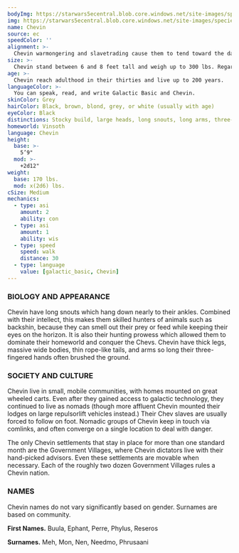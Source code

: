 ```yaml
---
bodyImg: https://starwars5ecentral.blob.core.windows.net/site-images/species/species_chevin.png
img: https://starwars5ecentral.blob.core.windows.net/site-images/species/species_chevin.png
name: Chevin
source: ec
speedColor: ''
alignment: >-
  Chevin warmongering and slavetrading cause them to tend toward the dark side, though there are exceptions.
size: >-
  Chevin stand between 6 and 8 feet tall and weigh up to 300 lbs. Regardless of your position in that range, your size is Medium.
age: >-
  Chevin reach adulthood in their thirties and live up to 200 years.
languageColor: >-
  You can speak, read, and write Galactic Basic and Chevin. 
skinColor: Grey
hairColor: Black, brown, blond, grey, or white (usually with age)
eyeColor: Black
distinctions: Stocky build, large heads, long snouts, long arms, three-fingered hands, four-toed feet
homeworld: Vinsoth
language: Chevin
height:
  base: >-
    5’9"
  mod: >-
    +2d12"
weight:
  base: 170 lbs.
  mod: x(2d6) lbs.
cSize: Medium
mechanics:
  - type: asi
    amount: 2
    ability: con
  - type: asi
    amount: 1
    ability: wis
  - type: speed
    speed: walk
    distance: 30
  - type: language
    value: [galactic_basic, Chevin]
---
```

### BIOLOGY AND APPEARANCE
Chevin have long snouts which hang down nearly to their ankles. Combined with their intellect, this makes them skilled hunters of animals such as backshin, because they can smell out their prey or feed while keeping their eyes on the horizon. It is also their hunting prowess which allowed them to dominate their homeworld and conquer the Chevs. Chevin have thick legs, massive wide bodies, thin rope-like tails, and arms so long their three-fingered hands often brushed the ground.

### SOCIETY AND CULTURE
Chevin live in small, mobile communities, with homes mounted on great wheeled carts. Even after they gained access to galactic technology, they continued to live as nomads (though more affluent Chevin mounted their lodges on large repulsorlift vehicles instead.) Their Chev slaves are usually forced to follow on foot. Nomadic groups of Chevin keep in touch via comlinks, and often converge on a single location to deal with danger.

The only Chevin settlements that stay in place for more than one standard month are the Government Villages, where Chevin dictators live with their hand-picked advisors. Even these settlements are movable when necessary. Each of the roughly two dozen Government Villages rules a Chevin nation.

### NAMES
Chevin names do not vary significantly based on gender. Surnames are based on community.

__First Names.__ Buula, Ephant, Perre, Phylus, Reseros

__Surnames.__ Meh, Mon, Nen, Needmo, Phrusaani



    